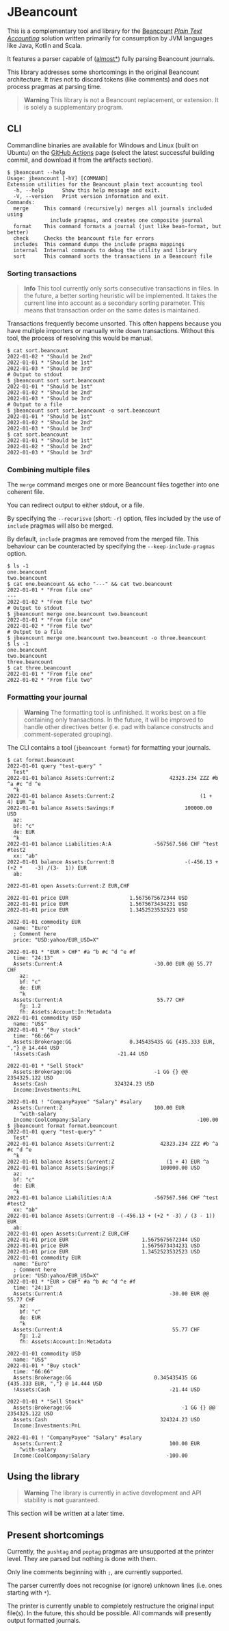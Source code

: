 # JBeancount

This is a complementary tool and library for the [Beancount](https://github.com/beancount/beancount/) [*Plain Text
Accounting*](https://plaintextaccounting.org/) solution written primarily for consumption by JVM languages like Java,
Kotlin and Scala.

It features a parser capable of ([almost*](#present-shortcomings)) fully parsing Beancount journals.

This library addresses some shortcomings in the original Beancount architecture.
It *tries* not to discard tokens (like comments) and does not process pragmas at parsing time.

> **Warning** This library is not a Beancount replacement, or extension. It is solely a supplementary program.

## CLI

Commandline binaries are available for Windows and Linux (built on Ubuntu) on
the [GitHub Actions](https://github.com/jord1e/jbeancount/actions/workflows/main.yml) page (select the latest successful
building commit, and download it from the artifacts section).

```shell
$ jbeancount --help
Usage: jbeancount [-hV] [COMMAND]
Extension utilities for the Beancount plain text accounting tool
  -h, --help      Show this help message and exit.
  -V, --version   Print version information and exit.
Commands:
  merge     This command (recursively) merges all journals included using
              include pragmas, and creates one composite journal
  format    This command formats a journal (just like bean-format, but better)
  check     Checks the beancount file for errors
  includes  This command dumps the include pragma mappings
  internal  Internal commands to debug the utility and library
  sort      This command sorts the transactions in a Beancount file
```

### Sorting transactions

> **Info** This tool currently only sorts consecutive transactions in files.
> In the future, a better sorting heuristic will be implemented.
> It takes the current line into account as a secondary sorting parameter.
> This means that transaction order on the same dates is maintained.

Transactions frequently become unsorted.
This often happens because you have multiple importers or manually write down transactions.
Without this tool, the process of resolving this would be manual.

```shell
$ cat sort.beancount
2022-01-02 * "Should be 2nd"
2022-01-01 * "Should be 1st"
2022-01-03 * "Should be 3rd"
# Output to stdout
$ jbeancount sort sort.beancount
2022-01-01 * "Should be 1st"
2022-01-02 * "Should be 2nd"
2022-01-03 * "Should be 3rd"
# Output to a file
$ jbeancount sort sort.beancount -o sort.beancount
2022-01-01 * "Should be 1st"
2022-01-02 * "Should be 2nd"
2022-01-03 * "Should be 3rd"
$ cat sort.beancount
2022-01-01 * "Should be 1st"
2022-01-02 * "Should be 2nd"
2022-01-03 * "Should be 3rd"
```

### Combining multiple files

The `merge` command merges one or more Beancount files together into one coherent file.

You can redirect output to either stdout, or a file.

By specifying the `--recurisve` (short: `-r`) option,
files included by the use of `include` pragmas will also be merged.

By default, `include` pragmas are removed from the merged file.
This behaviour can be counteracted by specifying the `--keep-include-pragmas` option.

```shell
$ ls -1
one.beancount
two.beancount
$ cat one.beancount && echo "---" && cat two.beancount
2022-01-01 * "From file one"
---
2022-01-02 * "From file two"
# Output to stdout
$ jbeancount merge one.beancount two.beancount
2022-01-01 * "From file one"
2022-01-02 * "From file two"
# Output to a file
$ jbeancount merge one.beancount two.beancount -o three.beancount
$ ls -1
one.beancount
two.beancount
three.beancount
$ cat three.beancount
2022-01-01 * "From file one"
2022-01-02 * "From file two"
```

### Formatting your journal

> **Warning** The formatting tool is unfinished.
> It works best on a file containing only transactions.
> In the future, it will be improved to handle other directives better
> (i.e. pad with balance constructs and comment-seperated grouping).

The CLI contains a tool (`jbeancount format`) for formatting your journals.

```shell
$ cat format.beancount
2022-01-01 query "test-query" "
  Test"
2022-01-01 balance Assets:Current:Z                  42323.234 ZZZ #b ^a #c ^d ^e
  ^k
2022-01-01 balance Assets:Current:Z                            (1 +    4) EUR ^a
2022-01-01 balance Assets:Savings:F                       100000.00              USD
  az:
  bf: "c"
  de: EUR
  ^k
2022-01-01 balance Liabilities:A:A              -567567.566 CHF ^test #test2
  xx: "ab"
2022-01-01 balance Assets:Current:B                       -(-456.13 + (+2 *    -3) /(3-  1)) EUR
  ab:

2022-01-01 open Assets:Current:Z EUR,CHF

2022-01-01 price EUR                    1.5675675672344 USD
2022-01-01 price EUR                    1.5675673434231 USD
2022-01-01 price EUR                    1.3452523532523 USD

2022-01-01 commodity EUR
  name: "Euro"
  ; Comment here
  price: "USD:yahoo/EUR_USD=X"

2022-01-01 * "EUR > CHF" #a ^b #c ^d ^e #f
  time: "24:13"
  Assets:Current:A                              -30.00 EUR @@ 55.77 CHF
    az:
    bf: "c"
    de: EUR
    ^k
  Assets:Current:A                               55.77 CHF
    fg: 1.2
    fh: Assets:Account:In:Metadata
2022-01-01 commodity USD
  name: "US$"
2022-01-01 * "Buy stock"
  time: "66:66"
  Assets:Brokerage:GG                   0.345435435 GG {435.333 EUR, ","} @ 14.444 USD
  !Assets:Cash                      -21.44 USD

2022-01-01 * "Sell Stock"
  Assets:Brokerage:GG                           -1 GG {} @@ 2354325.122 USD
  Assets:Cash                      324324.23 USD
  Income:Investments:PnL

2022-01-01 ! "CompanyPayee" "Salary" #salary
  Assets:Current:Z                              100.00 EUR
    ^with-salary
  Income:CoolCompany:Salary                                   -100.00
$ jbeancount format format.beancount
2022-01-01 query "test-query" "
  Test"
2022-01-01 balance Assets:Current:Z               42323.234 ZZZ #b ^a #c ^d ^e
  ^k
2022-01-01 balance Assets:Current:Z                 (1 + 4) EUR ^a
2022-01-01 balance Assets:Savings:F               100000.00 USD
  az:
  bf: "c"
  de: EUR
  ^k
2022-01-01 balance Liabilities:A:A              -567567.566 CHF ^test #test2
  xx: "ab"
2022-01-01 balance Assets:Current:B -(-456.13 + (+2 * -3) / (3 - 1)) EUR
  ab:
2022-01-01 open Assets:Current:Z EUR,CHF
2022-01-01 price EUR                        1.5675675672344 USD
2022-01-01 price EUR                        1.5675673434231 USD
2022-01-01 price EUR                        1.3452523532523 USD
2022-01-01 commodity EUR
  name: "Euro"
  ; Comment here
  price: "USD:yahoo/EUR_USD=X"
2022-01-01 * "EUR > CHF" #a ^b #c ^d ^e #f
  time: "24:13"
  Assets:Current:A                                   -30.00 EUR @@ 55.77 CHF
    az:
    bf: "c"
    de: EUR
    ^k
  Assets:Current:A                                    55.77 CHF
    fg: 1.2
    fh: Assets:Account:In:Metadata

2022-01-01 commodity USD
  name: "US$"
2022-01-01 * "Buy stock"
  time: "66:66"
  Assets:Brokerage:GG                           0.345435435 GG {435.333 EUR, ","} @ 14.444 USD
  !Assets:Cash                                       -21.44 USD

2022-01-01 * "Sell Stock"
  Assets:Brokerage:GG                                    -1 GG {} @@ 2354325.122 USD
  Assets:Cash                                     324324.23 USD
  Income:Investments:PnL

2022-01-01 ! "CompanyPayee" "Salary" #salary
  Assets:Current:Z                                   100.00 EUR
    ^with-salary
  Income:CoolCompany:Salary                         -100.00
```

## Using the library

> **Warning** The library is currently in active development and API stability is **not** guaranteed.

This section will be written at a later time.

## Present shortcomings

Currently, the `pushtag` and `poptag` pragmas are unsupported at the printer level.
They are parsed but nothing is done with them.

Only line comments beginning with `;`, are currently supported.

The parser currently does not recognise (or ignore) unknown lines (i.e. ones starting with `*`).

The printer is currently unable to completely restructure the original input file(s).
In the future, this should be possible.
All commands will presently output formatted journals.
